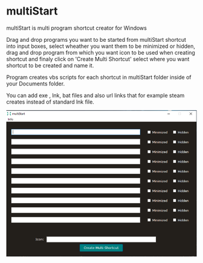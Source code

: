 # multiStart
multiStart is multi program shortcut creator for Windows

Drag and drop programs you want to be started from multiStart shortcut into input boxes, select wheather you want them to be minimized or hidden, drag and drop program from which you want icon to be used when creating shortcut and finaly click on 'Create Multi Shortcut' select where you want shortcut to be created and name it.

Program creates vbs scripts for each shortcut in multiStart folder inside of your Documents folder.

You can add exe , lnk, bat files and also url links that for example steam creates instead of standard lnk file.



![alt text](https://github.com/siklosi/multiStart/blob/main/screenshot.png?raw=true)
